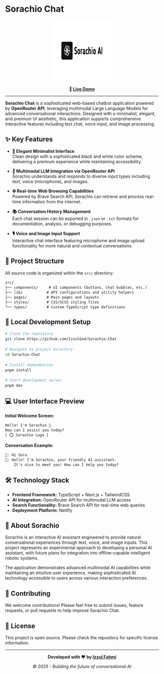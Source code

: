 # Sorachio Chat

<div align="center">
  <img src="public/logo.png" alt="Sorachio Chat Logo" width="200" height="200">
  
  **🚀 [Live Demo](https://sorachio.netlify.app)**
</div>

---

**Sorachio Chat** is a sophisticated web-based chatbot application powered by **OpenRouter API**, leveraging multimodal Large Language Models for advanced conversational interactions. Designed with a minimalist, elegant, and premium UI aesthetic, this application supports comprehensive interactive features including text chat, voice input, and image processing.

## ✨ Key Features

- **🎨 Elegant Minimalist Interface**  
  Clean design with a sophisticated black and white color scheme, delivering a premium experience while maintaining accessibility.

- **🧠 Multimodal LLM Integration via OpenRouter API**  
  Sorachio understands and responds to diverse input types including text, voice (microphone), and images.

- **🌐 Real-time Web Browsing Capabilities**  
  Powered by Brave Search API, Sorachio can retrieve and process real-time information from the internet.

- **📚 Conversation History Management**  
  Each chat session can be exported in `.json` or `.txt` formats for documentation, analysis, or debugging purposes.

- **🎙️ Voice and Image Input Support**  
  Interactive chat interface featuring microphone and image upload functionality for more natural and contextual conversations.

## 📁 Project Structure

All source code is organized within the `src/` directory:

```
src/
├── components/     # UI components (buttons, chat bubbles, etc.)
├── lib/           # API configurations and utility helpers
├── pages/         # Main pages and layouts
├── styles/        # CSS/SCSS styling files
└── types/         # Custom TypeScript type definitions
```

## 🚀 Local Development Setup

```bash
# Clone the repository
git clone https://github.com/IzzulGod/Sorachio-Chat

# Navigate to project directory
cd Sorachio-Chat

# Install dependencies
pnpm install

# Start development server
pnpm dev
```

## 💻 User Interface Preview

**Initial Welcome Screen:**
```
Hello! I'm Sorachio 👋  
How can I assist you today?
[ ⭕ Sorachio Logo ]
```

**Conversation Example:**
```
👤: Hi Sora  
🤖: Hello! I'm Sorachio, your friendly AI assistant. 
    It's nice to meet you! How can I help you today?
```

## 🛠️ Technology Stack

- **Frontend Framework:** TypeScript + Next.js + TailwindCSS
- **AI Integration:** OpenRouter API for multimodal LLM access
- **Search Functionality:** Brave Search API for real-time web queries
- **Deployment Platform:** Netlify

## 🎯 About Sorachio

Sorachio is an interactive AI assistant engineered to provide natural conversational experiences through text, voice, and image inputs. This project represents an experimental approach to developing a personal AI assistant, with future plans for integration into offline-capable intelligent robotic systems.

The application demonstrates advanced multimodal AI capabilities while maintaining an intuitive user experience, making sophisticated AI technology accessible to users across various interaction preferences.

## 🤝 Contributing

We welcome contributions! Please feel free to submit issues, feature requests, or pull requests to help improve Sorachio Chat.

## 📄 License

This project is open source. Please check the repository for specific license information.

---

<div align="center">

**Developed with ❤️ by [Izzul Fahmi](https://izzulgod.github.io)**

*© 2025 - Building the future of conversational AI*

</div>
